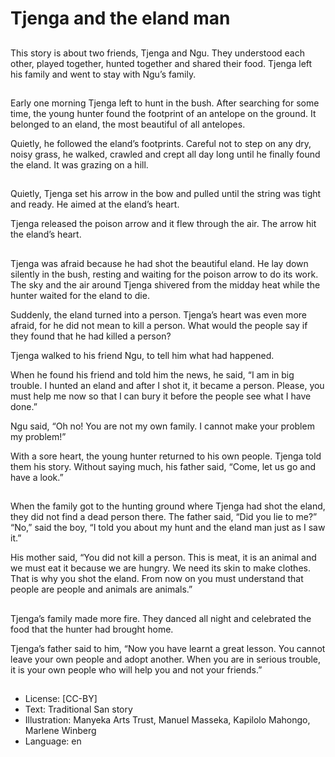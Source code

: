 # Tjenga and the eland man

##
This story is about two friends, Tjenga and Ngu. They understood each other, played together, hunted together and shared their food. Tjenga left his family and went to stay with Ngu’s family.

##
Early one morning Tjenga left to hunt in the bush. After searching for some time, the young hunter found the footprint of an antelope on the ground. It belonged to an eland, the most beautiful of all antelopes.

Quietly, he followed the eland’s footprints. Careful not to step on any dry, noisy grass, he walked, crawled and crept all day long until he finally found the eland. It was grazing on a hill.

##
Quietly, Tjenga set his arrow in the bow and pulled until the string was tight and ready. He aimed at the eland’s heart.

Tjenga released the poison arrow and it flew through the air. The arrow hit the eland’s heart.

##
Tjenga was afraid because he had shot the beautiful eland. He lay down silently in the bush, resting and waiting for the poison arrow to do its work. The sky and the air around Tjenga shivered from the midday heat while the hunter waited for the eland to die.

Suddenly, the eland turned into a person. Tjenga’s heart was even more afraid, for he did not mean to kill a person. What would the people say if they found that he had killed a person?

Tjenga walked to his friend Ngu, to tell him what had happened.

When he found his friend and told him the news, he said, “I am in big trouble. I hunted an eland and after I shot it, it became a person. Please, you must help me now so that I can bury it before the people see what I have done.”

Ngu said, “Oh no! You are not my own family. I cannot make your problem my problem!”

With a sore heart, the young hunter returned to his own people. Tjenga told them his story. Without saying much, his father said, “Come, let us go and have a look.”

##
When the family got to the hunting ground where Tjenga had shot the eland, they did not find a dead person there. The father said, “Did you lie to me?” “No,” said the boy, “I told you about my hunt and the eland man just as I saw it.”

His mother said, “You did not kill a person. This is meat, it is an animal and we must eat it because we are hungry. We need its skin to make clothes. That is why you shot the eland. From now on you must understand that people are people and animals are animals.”

##
Tjenga’s family made more fire. They danced all night and celebrated the food that the hunter had brought home.

Tjenga’s father said to him, “Now you have learnt a great lesson. You cannot leave your own people and adopt another. When you are in serious trouble, it is your own people who will help you and not your friends.”

##
* License: [CC-BY]
* Text: Traditional San story
* Illustration: Manyeka Arts Trust, Manuel Masseka, Kapilolo Mahongo, Marlene Winberg
* Language: en
